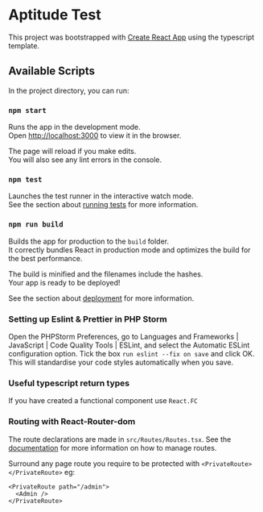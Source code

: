 # Aptitude Test

This project was bootstrapped with [Create React App](https://github.com/facebook/create-react-app) using the typescript template. 

## Available Scripts

In the project directory, you can run:

### `npm start`

Runs the app in the development mode.\
Open [http://localhost:3000](http://localhost:3000) to view it in the browser.

The page will reload if you make edits.\
You will also see any lint errors in the console.

### `npm test`

Launches the test runner in the interactive watch mode.\
See the section about [running tests](https://facebook.github.io/create-react-app/docs/running-tests) for more information.

### `npm run build`

Builds the app for production to the `build` folder.\
It correctly bundles React in production mode and optimizes the build for the best performance.

The build is minified and the filenames include the hashes.\
Your app is ready to be deployed!

See the section about [deployment](https://facebook.github.io/create-react-app/docs/deployment) for more information.

### Setting up Eslint & Prettier in PHP Storm

Open the PHPStorm Preferences, go to Languages and Frameworks | JavaScript | Code Quality Tools | ESLint, and select the Automatic ESLint configuration option. Tick the box ```run eslint --fix on save``` and click OK. This will standardise your code styles automatically when you save. 

### Useful typescript return types

If you have created a functional component use `React.FC`

### Routing with React-Router-dom

The route declarations are made in `src/Routes/Routes.tsx`. See the [documentation](https://reactrouter.com/web/guides/quick-start) for more information on how to manage routes.

Surround any page route you require to be protected with `<PrivateRoute></PrivateRoute>` eg:
```
<PrivateRoute path="/admin">
  <Admin />
</PrivateRoute>
```